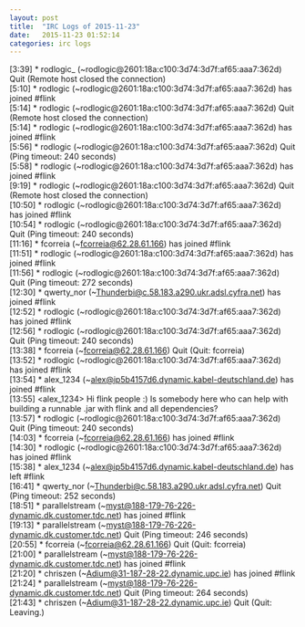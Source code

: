 ```yaml
---
layout: post
title:  "IRC Logs of 2015-11-23"
date:   2015-11-23 01:52:14
categories: irc logs
---
```

<span class="irc-date">[3:39]</span> <span class="irc-navy">* rodlogic_ (~rodlogic@2601:18a:c100:3d74:3d7f:af65:aaa7:362d) Quit (Remote host closed the connection)</span><br />
<span class="irc-date">[5:10]</span> <span class="irc-green">* rodlogic (~rodlogic@2601:18a:c100:3d74:3d7f:af65:aaa7:362d) has joined #flink</span><br />
<span class="irc-date">[5:14]</span> <span class="irc-navy">* rodlogic (~rodlogic@2601:18a:c100:3d74:3d7f:af65:aaa7:362d) Quit (Remote host closed the connection)</span><br />
<span class="irc-date">[5:14]</span> <span class="irc-green">* rodlogic (~rodlogic@2601:18a:c100:3d74:3d7f:af65:aaa7:362d) has joined #flink</span><br />
<span class="irc-date">[5:56]</span> <span class="irc-navy">* rodlogic (~rodlogic@2601:18a:c100:3d74:3d7f:af65:aaa7:362d) Quit (Ping timeout: 240 seconds)</span><br />
<span class="irc-date">[5:58]</span> <span class="irc-green">* rodlogic (~rodlogic@2601:18a:c100:3d74:3d7f:af65:aaa7:362d) has joined #flink</span><br />
<span class="irc-date">[9:19]</span> <span class="irc-navy">* rodlogic (~rodlogic@2601:18a:c100:3d74:3d7f:af65:aaa7:362d) Quit (Remote host closed the connection)</span><br />
<span class="irc-date">[10:50]</span> <span class="irc-green">* rodlogic (~rodlogic@2601:18a:c100:3d74:3d7f:af65:aaa7:362d) has joined #flink</span><br />
<span class="irc-date">[10:54]</span> <span class="irc-navy">* rodlogic (~rodlogic@2601:18a:c100:3d74:3d7f:af65:aaa7:362d) Quit (Ping timeout: 240 seconds)</span><br />
<span class="irc-date">[11:16]</span> <span class="irc-green">* fcorreia (~fcorreia@62.28.61.166) has joined #flink</span><br />
<span class="irc-date">[11:51]</span> <span class="irc-green">* rodlogic (~rodlogic@2601:18a:c100:3d74:3d7f:af65:aaa7:362d) has joined #flink</span><br />
<span class="irc-date">[11:56]</span> <span class="irc-navy">* rodlogic (~rodlogic@2601:18a:c100:3d74:3d7f:af65:aaa7:362d) Quit (Ping timeout: 272 seconds)</span><br />
<span class="irc-date">[12:30]</span> <span class="irc-green">* qwerty_nor (~Thunderbi@c.58.183.a290.ukr.adsl.cyfra.net) has joined #flink</span><br />
<span class="irc-date">[12:52]</span> <span class="irc-green">* rodlogic (~rodlogic@2601:18a:c100:3d74:3d7f:af65:aaa7:362d) has joined #flink</span><br />
<span class="irc-date">[12:56]</span> <span class="irc-navy">* rodlogic (~rodlogic@2601:18a:c100:3d74:3d7f:af65:aaa7:362d) Quit (Ping timeout: 240 seconds)</span><br />
<span class="irc-date">[13:38]</span> <span class="irc-navy">* fcorreia (~fcorreia@62.28.61.166) Quit (Quit: fcorreia)</span><br />
<span class="irc-date">[13:52]</span> <span class="irc-green">* rodlogic (~rodlogic@2601:18a:c100:3d74:3d7f:af65:aaa7:362d) has joined #flink</span><br />
<span class="irc-date">[13:54]</span> <span class="irc-green">* alex_1234 (~alex@ip5b4157d6.dynamic.kabel-deutschland.de) has joined #flink</span><br />
<span class="irc-date">[13:55]</span> <span class="irc-black">&lt;alex_1234&gt; Hi flink people :) Is somebody here who can help with building a runnable .jar with flink and all dependencies?</span><br />
<span class="irc-date">[13:57]</span> <span class="irc-navy">* rodlogic (~rodlogic@2601:18a:c100:3d74:3d7f:af65:aaa7:362d) Quit (Ping timeout: 240 seconds)</span><br />
<span class="irc-date">[14:03]</span> <span class="irc-green">* fcorreia (~fcorreia@62.28.61.166) has joined #flink</span><br />
<span class="irc-date">[14:30]</span> <span class="irc-green">* rodlogic (~rodlogic@2601:18a:c100:3d74:3d7f:af65:aaa7:362d) has joined #flink</span><br />
<span class="irc-date">[15:38]</span> <span class="irc-green">* alex_1234 (~alex@ip5b4157d6.dynamic.kabel-deutschland.de) has left #flink</span><br />
<span class="irc-date">[16:41]</span> <span class="irc-navy">* qwerty_nor (~Thunderbi@c.58.183.a290.ukr.adsl.cyfra.net) Quit (Ping timeout: 252 seconds)</span><br />
<span class="irc-date">[18:51]</span> <span class="irc-green">* parallelstream (~myst@188-179-76-226-dynamic.dk.customer.tdc.net) has joined #flink</span><br />
<span class="irc-date">[19:13]</span> <span class="irc-navy">* parallelstream (~myst@188-179-76-226-dynamic.dk.customer.tdc.net) Quit (Ping timeout: 246 seconds)</span><br />
<span class="irc-date">[20:55]</span> <span class="irc-navy">* fcorreia (~fcorreia@62.28.61.166) Quit (Quit: fcorreia)</span><br />
<span class="irc-date">[21:00]</span> <span class="irc-green">* parallelstream (~myst@188-179-76-226-dynamic.dk.customer.tdc.net) has joined #flink</span><br />
<span class="irc-date">[21:20]</span> <span class="irc-green">* chriszen (~Adium@31-187-28-22.dynamic.upc.ie) has joined #flink</span><br />
<span class="irc-date">[21:24]</span> <span class="irc-navy">* parallelstream (~myst@188-179-76-226-dynamic.dk.customer.tdc.net) Quit (Ping timeout: 264 seconds)</span><br />
<span class="irc-date">[21:43]</span> <span class="irc-navy">* chriszen (~Adium@31-187-28-22.dynamic.upc.ie) Quit (Quit: Leaving.)</span><br />
